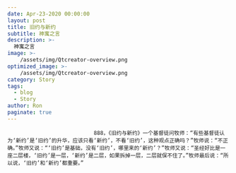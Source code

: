 ```yaml
---
date: Apr-23-2020 00:00:00
layout: post
title: 旧约与新约
subtitle: 神寓之言
description: >-
  神寓之言
image: >-
    /assets/img/Qtcreator-overview.png
optimized_image: >-
    /assets/img/Qtcreator-overview.png
category: Story
tags:
  - blog
  - Story
author: Ron
paginate: true
---
```


							　　888，《旧约与新约》一个基督徒问牧师：“有些基督徒认为‘新约’是‘旧约’的升华，应该只看‘新约’，不看‘旧约’，这种观点正确吗？”牧师说：“不正确。”牧师又说：“‘旧约’是基础，没有‘旧约’，哪里来的‘新约’？”牧师又说：“圣经好比是一座二层楼，‘旧约’是一层，‘新约’是二层，如果拆掉一层，二层就保不住了。”牧师最后说：“所以说，‘旧约’和‘新约’都重要。”
							
							
						